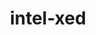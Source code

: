 ---
title: "intel-xed"
layout: cache
categories: [package, develop-2023-12-03]
meta: {"versions": ["2023.10.11"], "compilers": ["gcc@=11.4.0"], "oss": ["ubuntu20.04"], "platforms": ["linux"], "targets": ["x86_64_v3"], "stacks": ["e4s", "e4s-rocm-external", "root"], "num_specs": 1, "num_specs_by_stack": {"e4s": 1, "e4s-rocm-external": 1, "root": 1}}
spec_details: [{"hash": "iqrohszcohtje2zdgtoj3uqz7zgmsx3h", "compiler": "gcc@=11.4.0", "versions": ["2023.10.11"], "os": "ubuntu20.04", "platform": "linux", "target": "x86_64_v3", "variants": ["build_system=generic", "~debug", "+pic"], "stacks": ["e4s", "e4s-rocm-external", "root"], "size": "-", "tarball": "https://binaries.spack.io/develop-2023-12-03/build_cache/linux-ubuntu20.04-x86_64_v3/gcc-11.4.0/intel-xed-2023.10.11/linux-ubuntu20.04-x86_64_v3-gcc-11.4.0-intel-xed-2023.10.11-iqrohszcohtje2zdgtoj3uqz7zgmsx3h.spack"}]
---